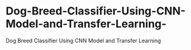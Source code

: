 # Dog-Breed-Classifier-Using-CNN-Model-and-Transfer-Learning-
Dog Breed Classifier Using CNN Model and Transfer Learning 
